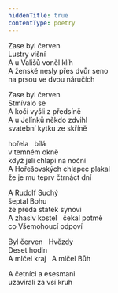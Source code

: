 ```yaml
---
hiddenTitle: true
contentType: poetry
---
```


<section>

Zase byl červen  
Lustry višní  
A u Vališů voněl klíh  
A ženské nesly přes dvůr seno  
na prsou ve dvou náručích

Zase byl červen  
Stmívalo se  
A kočí vyšli z předsíně  
A u Jelínků někdo zdvihl  
svatební kytku ze skříně

hořela   bílá  
v temném okně  
když jeli chlapi na noční  
A Hořešovských chlapec plakal  
že je mu teprv čtrnáct dní

A Rudolf Suchý  
šeptal Bohu  
že předá statek synovi  
A zhasiv kostel   čekal potmě  
co Všemohoucí odpoví

Byl červen   Hvězdy  
Deset hodin  
A mlčel kraj   A mlčel Bůh

A četníci a esesmani  
uzavírali za vsí kruh

</section>

